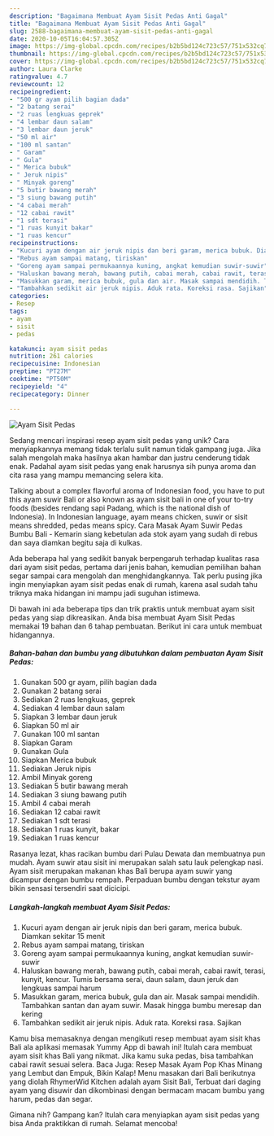 ```yaml
---
description: "Bagaimana Membuat Ayam Sisit Pedas Anti Gagal"
title: "Bagaimana Membuat Ayam Sisit Pedas Anti Gagal"
slug: 2588-bagaimana-membuat-ayam-sisit-pedas-anti-gagal
date: 2020-10-05T16:04:57.305Z
image: https://img-global.cpcdn.com/recipes/b2b5bd124c723c57/751x532cq70/ayam-sisit-pedas-foto-resep-utama.jpg
thumbnail: https://img-global.cpcdn.com/recipes/b2b5bd124c723c57/751x532cq70/ayam-sisit-pedas-foto-resep-utama.jpg
cover: https://img-global.cpcdn.com/recipes/b2b5bd124c723c57/751x532cq70/ayam-sisit-pedas-foto-resep-utama.jpg
author: Laura Clarke
ratingvalue: 4.7
reviewcount: 12
recipeingredient:
- "500 gr ayam pilih bagian dada"
- "2 batang serai"
- "2 ruas lengkuas geprek"
- "4 lembar daun salam"
- "3 lembar daun jeruk"
- "50 ml air"
- "100 ml santan"
- " Garam"
- " Gula"
- " Merica bubuk"
- " Jeruk nipis"
- " Minyak goreng"
- "5 butir bawang merah"
- "3 siung bawang putih"
- "4 cabai merah"
- "12 cabai rawit"
- "1 sdt terasi"
- "1 ruas kunyit bakar"
- "1 ruas kencur"
recipeinstructions:
- "Kucuri ayam dengan air jeruk nipis dan beri garam, merica bubuk. Diamkan sekitar 15 menit"
- "Rebus ayam sampai matang, tiriskan"
- "Goreng ayam sampai permukaannya kuning, angkat kemudian suwir-suwir"
- "Haluskan bawang merah, bawang putih, cabai merah, cabai rawit, terasi, kunyit, kencur. Tumis bersama serai, daun salam, daun jeruk dan lengkuas sampai harum"
- "Masukkan garam, merica bubuk, gula dan air. Masak sampai mendidih. Tambahkan santan dan ayam suwir. Masak hingga bumbu meresap dan kering"
- "Tambahkan sedikit air jeruk nipis. Aduk rata. Koreksi rasa. Sajikan"
categories:
- Resep
tags:
- ayam
- sisit
- pedas

katakunci: ayam sisit pedas 
nutrition: 261 calories
recipecuisine: Indonesian
preptime: "PT27M"
cooktime: "PT50M"
recipeyield: "4"
recipecategory: Dinner

---
```



![Ayam Sisit Pedas](https://img-global.cpcdn.com/recipes/b2b5bd124c723c57/751x532cq70/ayam-sisit-pedas-foto-resep-utama.jpg)

Sedang mencari inspirasi resep ayam sisit pedas yang unik? Cara menyiapkannya memang tidak terlalu sulit namun tidak gampang juga. Jika salah mengolah maka hasilnya akan hambar dan justru cenderung tidak enak. Padahal ayam sisit pedas yang enak harusnya sih punya aroma dan cita rasa yang mampu memancing selera kita.

Talking about a complex flavorful aroma of Indonesian food, you have to put this ayam suwir Bali or also known as ayam sisit bali in one of your to-try foods (besides rendang sapi Padang, which is the national dish of Indonesia). In Indonesian language, ayam means chicken, suwir or sisit means shredded, pedas means spicy. Cara Masak Ayam Suwir Pedas Bumbu Bali - Kemarin siang kebetulan ada stok ayam yang sudah di rebus dan saya diamkan begitu saja di kulkas.

Ada beberapa hal yang sedikit banyak berpengaruh terhadap kualitas rasa dari ayam sisit pedas, pertama dari jenis bahan, kemudian pemilihan bahan segar sampai cara mengolah dan menghidangkannya. Tak perlu pusing jika ingin menyiapkan ayam sisit pedas enak di rumah, karena asal sudah tahu triknya maka hidangan ini mampu jadi suguhan istimewa.


Di bawah ini ada beberapa tips dan trik praktis untuk membuat ayam sisit pedas yang siap dikreasikan. Anda bisa membuat Ayam Sisit Pedas memakai 19 bahan dan 6 tahap pembuatan. Berikut ini cara untuk membuat hidangannya.

<!--inarticleads1-->

##### Bahan-bahan dan bumbu yang dibutuhkan dalam pembuatan Ayam Sisit Pedas:

1. Gunakan 500 gr ayam, pilih bagian dada
1. Gunakan 2 batang serai
1. Sediakan 2 ruas lengkuas, geprek
1. Sediakan 4 lembar daun salam
1. Siapkan 3 lembar daun jeruk
1. Siapkan 50 ml air
1. Gunakan 100 ml santan
1. Siapkan  Garam
1. Gunakan  Gula
1. Siapkan  Merica bubuk
1. Sediakan  Jeruk nipis
1. Ambil  Minyak goreng
1. Sediakan 5 butir bawang merah
1. Sediakan 3 siung bawang putih
1. Ambil 4 cabai merah
1. Sediakan 12 cabai rawit
1. Sediakan 1 sdt terasi
1. Sediakan 1 ruas kunyit, bakar
1. Sediakan 1 ruas kencur


Rasanya lezat, khas racikan bumbu dari Pulau Dewata dan membuatnya pun mudah. Ayam suwir atau sisit ini merupakan salah satu lauk pelengkap nasi. Ayam sisit merupakan makanan khas Bali berupa ayam suwir yang dicampur dengan bumbu rempah. Perpaduan bumbu dengan tekstur ayam bikin sensasi tersendiri saat dicicipi. 

<!--inarticleads2-->

##### Langkah-langkah membuat Ayam Sisit Pedas:

1. Kucuri ayam dengan air jeruk nipis dan beri garam, merica bubuk. Diamkan sekitar 15 menit
1. Rebus ayam sampai matang, tiriskan
1. Goreng ayam sampai permukaannya kuning, angkat kemudian suwir-suwir
1. Haluskan bawang merah, bawang putih, cabai merah, cabai rawit, terasi, kunyit, kencur. Tumis bersama serai, daun salam, daun jeruk dan lengkuas sampai harum
1. Masukkan garam, merica bubuk, gula dan air. Masak sampai mendidih. Tambahkan santan dan ayam suwir. Masak hingga bumbu meresap dan kering
1. Tambahkan sedikit air jeruk nipis. Aduk rata. Koreksi rasa. Sajikan


Kamu bisa memasaknya dengan mengikuti resep membuat ayam sisit khas Bali ala aplikasi memasak Yummy App di bawah ini! Itulah cara membuat ayam sisit khas Bali yang nikmat. Jika kamu suka pedas, bisa tambahkan cabai rawit sesuai selera. Baca Juga: Resep Masak Ayam Pop Khas Minang yang Lembut dan Empuk, Bikin Kalap! Menu masakan dari Bali berikutnya yang diolah RhymerWid Kitchen adalah ayam Sisit Bali, Terbuat dari daging ayam yang disuwir dan dikombinasi dengan bermacam macam bumbu yang harum, pedas dan segar. 

Gimana nih? Gampang kan? Itulah cara menyiapkan ayam sisit pedas yang bisa Anda praktikkan di rumah. Selamat mencoba!
